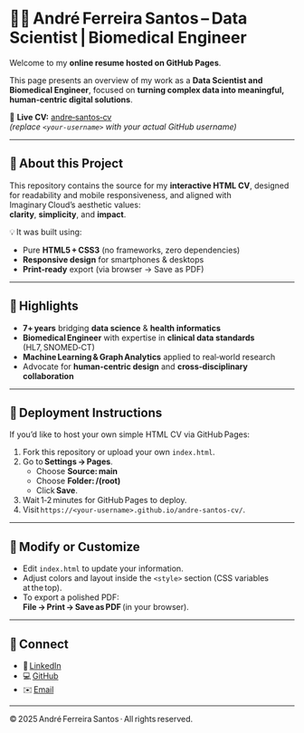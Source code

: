 # 👨‍💻 André Ferreira Santos – Data Scientist | Biomedical Engineer

Welcome to my **online resume hosted on GitHub Pages**.

This page presents an overview of my work as a **Data Scientist and Biomedical Engineer**, focused on **turning complex data into meaningful, human‑centric digital solutions**.

🔗 **Live CV:** [andre‑santos‑cv](https://<your-username>.github.io/andre-santos-cv/)  
*(replace `<your-username>` with your actual GitHub username)*

---

## 📄 About this Project

This repository contains the source for my **interactive HTML CV**, designed for readability and mobile responsiveness, and aligned with Imaginary Cloud’s aesthetic values:  
**clarity**, **simplicity**, and **impact**.

💡 It was built using:
- Pure **HTML5 + CSS3** (no frameworks, zero dependencies)
- **Responsive design** for smartphones & desktops
- **Print‑ready** export (via browser → Save as PDF)

---

## 🧠 Highlights

- **7+ years** bridging **data science** & **health informatics**
- **Biomedical Engineer** with expertise in **clinical data standards** (HL7, SNOMED‑CT)
- **Machine Learning & Graph Analytics** applied to real‑world research
- Advocate for **human‑centric design** and **cross‑disciplinary collaboration**

---

## 🚀 Deployment Instructions

If you’d like to host your own simple HTML CV via GitHub Pages:

1. Fork this repository or upload your own `index.html`.
2. Go to **Settings → Pages**.  
   - Choose **Source: main**  
   - Choose **Folder: /(root)**  
   - Click **Save**.
3. Wait 1‑2 minutes for GitHub Pages to deploy.  
4. Visit `https://<your‑username>.github.io/andre-santos-cv/`.

---

## 🧰 Modify or Customize

- Edit `index.html` to update your information.  
- Adjust colors and layout inside the `<style>` section (CSS variables at the top).  
- To export a polished PDF:  
  **File → Print → Save as PDF** (in your browser).

---

## 🤝 Connect

- 💼 [LinkedIn](https://www.linkedin.com/in/andre-santos-407224205/)  
- 💻 [GitHub](https://github.com/afs091)  
- ✉️ [Email](mailto:afsantos091@gmail.com)

---

© 2025 André Ferreira Santos · All rights reserved.